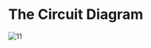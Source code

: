 # The Circuit Diagram
![11](https://user-images.githubusercontent.com/112697142/201328752-380bcbe1-776e-44c9-8699-cac5d2992f3d.PNG)
